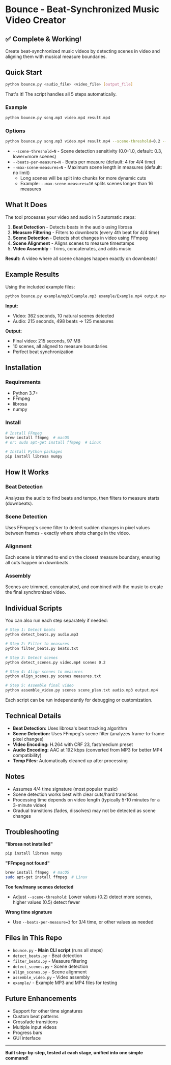 # Bounce - Beat-Synchronized Music Video Creator

## ✅ Complete & Working!

Create beat-synchronized music videos by detecting scenes in video and aligning them with musical measure boundaries.

## Quick Start

```bash
python bounce.py <audio_file> <video_file> [output_file]
```

That's it! The script handles all 5 steps automatically.

### Example

```bash
python bounce.py song.mp3 video.mp4 result.mp4
```

### Options

```bash
python bounce.py song.mp3 video.mp4 result.mp4 --scene-threshold=0.2 --max-scene-measures=16
```

- `--scene-threshold=N` - Scene detection sensitivity (0.0-1.0, default: 0.3, lower=more scenes)
- `--beats-per-measure=N` - Beats per measure (default: 4 for 4/4 time)
- `--max-scene-measures=N` - Maximum scene length in measures (default: no limit)
  - Long scenes will be split into chunks for more dynamic cuts
  - Example: `--max-scene-measures=16` splits scenes longer than 16 measures

## What It Does

The tool processes your video and audio in 5 automatic steps:

1. **Beat Detection** - Detects beats in the audio using librosa
2. **Measure Filtering** - Filters to downbeats (every 4th beat for 4/4 time)
3. **Scene Detection** - Detects shot changes in video using FFmpeg
4. **Scene Alignment** - Aligns scenes to measure timestamps
5. **Video Assembly** - Trims, concatenates, and adds music

**Result:** A video where all scene changes happen exactly on downbeats!

## Example Results

Using the included example files:

```bash
python bounce.py example/mp3/Example.mp3 example/Example.mp4 output.mp4 --scene-threshold=0.2
```

**Input:**
- Video: 362 seconds, 10 natural scenes detected
- Audio: 215 seconds, 498 beats → 125 measures

**Output:**
- Final video: 215 seconds, 97 MB
- 10 scenes, all aligned to measure boundaries
- Perfect beat synchronization

## Installation

### Requirements

- Python 3.7+
- FFmpeg
- librosa
- numpy

### Install

```bash
# Install FFmpeg
brew install ffmpeg  # macOS
# or: sudo apt-get install ffmpeg  # Linux

# Install Python packages
pip install librosa numpy
```

## How It Works

### Beat Detection
Analyzes the audio to find beats and tempo, then filters to measure starts (downbeats).

### Scene Detection
Uses FFmpeg's scene filter to detect sudden changes in pixel values between frames - exactly where shots change in the video.

### Alignment
Each scene is trimmed to end on the closest measure boundary, ensuring all cuts happen on downbeats.

### Assembly
Scenes are trimmed, concatenated, and combined with the music to create the final synchronized video.

## Individual Scripts

You can also run each step separately if needed:

```bash
# Step 1: Detect beats
python detect_beats.py audio.mp3

# Step 2: Filter to measures
python filter_beats.py beats.txt

# Step 3: Detect scenes
python detect_scenes.py video.mp4 scenes 0.2

# Step 4: Align scenes to measures
python align_scenes.py scenes measures.txt

# Step 5: Assemble final video
python assemble_video.py scenes scene_plan.txt audio.mp3 output.mp4
```

Each script can be run independently for debugging or customization.

## Technical Details

- **Beat Detection:** Uses librosa's beat tracking algorithm
- **Scene Detection:** Uses FFmpeg's scene filter (analyzes frame-to-frame pixel changes)
- **Video Encoding:** H.264 with CRF 23, fast/medium preset
- **Audio Encoding:** AAC at 192 kbps (converted from MP3 for better MP4 compatibility)
- **Temp Files:** Automatically cleaned up after processing

## Notes

- Assumes 4/4 time signature (most popular music)
- Scene detection works best with clear cuts/hard transitions
- Processing time depends on video length (typically 5-10 minutes for a 3-minute video)
- Gradual transitions (fades, dissolves) may not be detected as scene changes

## Troubleshooting

**"librosa not installed"**
```bash
pip install librosa numpy
```

**"FFmpeg not found"**
```bash
brew install ffmpeg  # macOS
sudo apt-get install ffmpeg  # Linux
```

**Too few/many scenes detected**
- Adjust `--scene-threshold`: Lower values (0.2) detect more scenes, higher values (0.5) detect fewer

**Wrong time signature**
- Use `--beats-per-measure=3` for 3/4 time, or other values as needed

## Files in This Repo

- `bounce.py` - **Main CLI script** (runs all steps)
- `detect_beats.py` - Beat detection
- `filter_beats.py` - Measure filtering
- `detect_scenes.py` - Scene detection
- `align_scenes.py` - Scene alignment
- `assemble_video.py` - Video assembly
- `example/` - Example MP3 and MP4 files for testing

## Future Enhancements

- Support for other time signatures
- Custom beat patterns
- Crossfade transitions
- Multiple input videos
- Progress bars
- GUI interface

---

**Built step-by-step, tested at each stage, unified into one simple command!**
